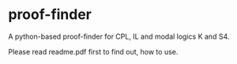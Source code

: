 # proof-finder
A python-based proof-finder for CPL, IL and modal logics K and S4.

Please read readme.pdf first to find out, how to use.
